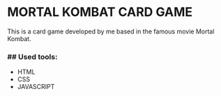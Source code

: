 # MORTAL KOMBAT CARD GAME

This is a card game developed by me based in the famous movie Mortal Kombat.

<h3>## Used tools:</h3>
<ul>
<li>HTML</li>
<li>CSS</li>
<li>JAVASCRIPT</li>
</ul>
